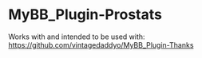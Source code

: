 # MyBB_Plugin-Prostats

Works with and intended to be used with: https://github.com/vintagedaddyo/MyBB_Plugin-Thanks
